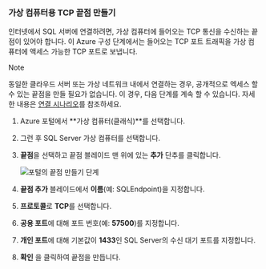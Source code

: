 ### <a name="create-a-tcp-endpoint-for-the-virtual-machine"></a>가상 컴퓨터용 TCP 끝점 만들기
인터넷에서 SQL 서버에 연결하려면, 가상 컴퓨터에 들어오는 TCP 통신을 수신하는 끝점이 있어야 합니다. 이 Azure 구성 단계에서는 들어오는 TCP 포트 트래픽을 가상 컴퓨터에 액세스 가능한 TCP 포트로 보냅니다.

> [!NOTE]
> 동일한 클라우드 서버 또는 가상 네트워크 내에서 연결하는 경우, 공개적으로 엑세스 할 수 있는 끝점을 만들 필요가 없습니다. 이 경우, 다음 단계를 계속 할 수 있습니다. 자세한 내용은 [연결 시나리오](../articles/virtual-machines/windows/sqlclassic/virtual-machines-windows-classic-sql-connect.md#connection-scenarios)를 참조하세요.
> 
> 

1. Azure 포털에서 **가상 컴퓨터(클래식)**를 선택합니다.
2. 그런 후 SQL Server 가상 컴퓨터를 선택합니다.
3. **끝점**을 선택하고 끝점 블레이드 맨 위에 있는 **추가** 단추를 클릭합니다.
   
    ![포털의 끝점 만들기 단계](./media/virtual-machines-sql-server-connection-steps/portal-endpoint-creation.png)
4. **끝점 추가** 블레이드에서 **이름**(예: SQLEndpoint)을 지정합니다.
5. **프로토콜**로 **TCP**를 선택합니다.
6. **공용 포트**에 대해 포트 번호(예: **57500**)를 지정합니다.
7. **개인 포트**에 대해 기본값이 **1433**인 SQL Server의 수신 대기 포트를 지정합니다.
8. **확인** 을 클릭하여 끝점을 만듭니다.

